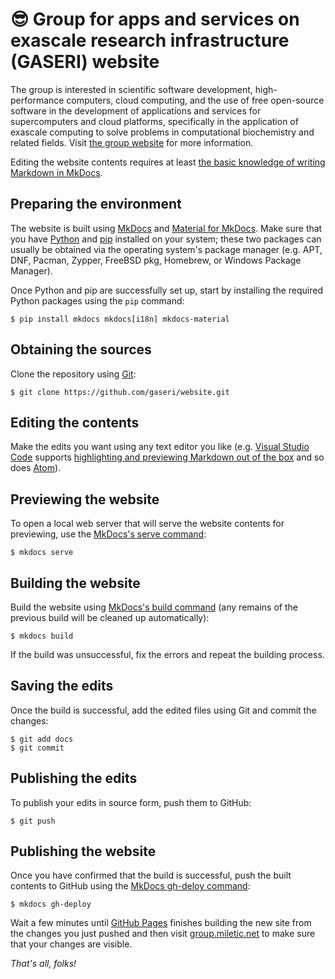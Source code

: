# 😎 Group for apps and services on exascale research infrastructure (GASERI) website

The group is interested in scientific software development, high-performance computers, cloud computing, and the use of free open-source software in the development of applications and services for supercomputers and cloud platforms, specifically in the application of exascale computing to solve problems in computational biochemistry and related fields. Visit [the group website](https://group.miletic.net/en/) for more information.

Editing the website contents requires at least [the basic knowledge of writing Markdown in MkDocs](https://www.mkdocs.org/user-guide/writing-your-docs/).

## Preparing the environment

The website is built using [MkDocs](https://www.mkdocs.org/) and [Material for MkDocs](https://squidfunk.github.io/mkdocs-material/). Make sure that you have [Python](https://www.python.org/) and [pip](https://pip.pypa.io/) installed on your system; these two packages can usually be obtained via the operating system's package manager (e.g. APT, DNF, Pacman, Zypper, FreeBSD pkg, Homebrew, or Windows Package Manager).

Once Python and pip are successfully set up, start by installing the required Python packages using the `pip` command:

``` shell
$ pip install mkdocs mkdocs[i18n] mkdocs-material
```

## Obtaining the sources

Clone the repository using [Git](https://git-scm.com/):

``` shell
$ git clone https://github.com/gaseri/website.git
```

## Editing the contents

Make the edits you want using any text editor you like (e.g. [Visual Studio Code](https://code.visualstudio.com/) supports [highlighting and previewing Markdown out of the box](https://code.visualstudio.com/docs/languages/markdown) and so does [Atom](https://atom.io/)).

## Previewing the website

To open a local web server that will serve the website contents for previewing, use the [MkDocs's serve command](https://www.mkdocs.org/getting-started/):

``` shell
$ mkdocs serve
```

## Building the website

Build the website using [MkDocs's build command](https://www.mkdocs.org/getting-started/#building-the-site) (any remains of the previous build will be cleaned up automatically):

``` shell
$ mkdocs build
```

If the build was unsuccessful, fix the errors and repeat the building process.

## Saving the edits

Once the build is successful, add the edited files using Git and commit the changes:

``` shell
$ git add docs
$ git commit
```

## Publishing the edits

To publish your edits in source form, push them to GitHub:

``` shell
$ git push
```

## Publishing the website

Once you have confirmed that the build is successful, push the built contents to GitHub using the [MkDocs gh-deloy command](https://www.mkdocs.org/user-guide/deploying-your-docs/):

``` shell
$ mkdocs gh-deploy
```

Wait a few minutes until [GitHub Pages](https://pages.github.com/) finishes building the new site from the changes you just pushed and then visit [group.miletic.net](https://group.miletic.net/) to make sure that your changes are visible.

*That's all, folks!*

